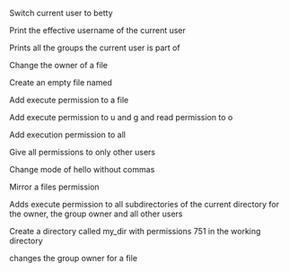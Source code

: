 Switch current user to betty

Print the effective username of the current user

Prints all the groups the current user is part of

Change the owner of a file

Create an empty file named

Add execute permission to a file

Add execute permission to u and g and read permission to o

Add execution permission to all

Give all permissions to only other users

Change mode of hello without commas

Mirror a files permission

Adds execute permission to all subdirectories of the current directory for the owner, the group owner and all other users

Create a directory called my_dir with permissions 751 in the working directory

changes the group owner for a file  
